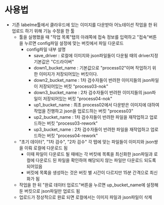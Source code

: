 # 사용법
 - 기존 labelme툴에서 클라우드에 있는 이미지를 다운받아 어노테이션 작업을 한 뒤 업로드 하기 위해 기능 수정을 한 툴
    - 툴을 실행했을 때 "작업 목록"탭의 아래쪽에 접속 정보를 입력하고 "접속"버튼을 누르면 config파일 설정에 맞는 버킷에서 파일 다운로드
       - config파일 내부 설명
         - save_driver : 로컬에 이미지와 json파일들이 다운될 때의 driver지정 기본값은 "C드라이버"
         - down1_bucket_name : 기본값으로 "process02"이며 작업하기 위한 이미지가 저장되어있는 버킷이다.
         - down2_bucket_name : 1차 검수자들이 반려한 이미지들의 json파일이 저장되어있는 버킷 "process03-nok"
         - down3_bucket_name : 2차 검수자들이 반려한 이미지들의 json파일이 저장되어있는 버킷 "process04-nok"
         - up1_bucket_name : 최초 process02에서 다운받은 이미지에 대하여 작업을 진행하고 json을 업로드하는 버킷 "process03"
         - up2_bucket_name : 1차 검수자들이 반려한 파일을 재작업하고 업로드하는 버킷 "process03-rework"
         - up3_bucket_name : 2차 검수자들이 반려한 파일을 재작업하고 업로드하는 버킷 "process04-rework"
    - "초기 데이터", "1차 검수", "2차 검수" 각 탭에 맞는 파일들이 이미지와 json쌍을 이뤄 로컬에 다운로드 됨
       - 이때 파일이 다운로드 될 때에는 각 버킷에 목록을 최신화한 json파일과 로컬에 다운로드 된 파일을 확인하여 해당되지 않는 파일만 다운로드 되도록 되어있음
       - 버킷에 목록을 생성하는 것은 버킷 별 시간이 다르지만 15분 간격으로 최신화가 됨
    - 작업을 한 뒤 "완료 데이터 업로드"버튼을 누르면 up_bucket_name에 설정해둔 버킷으로 json파일만 업로드 됨
    - 업로드가 정상적으로 완료 되면 로컬에서는 이미지 파일과 json파일이 삭제
